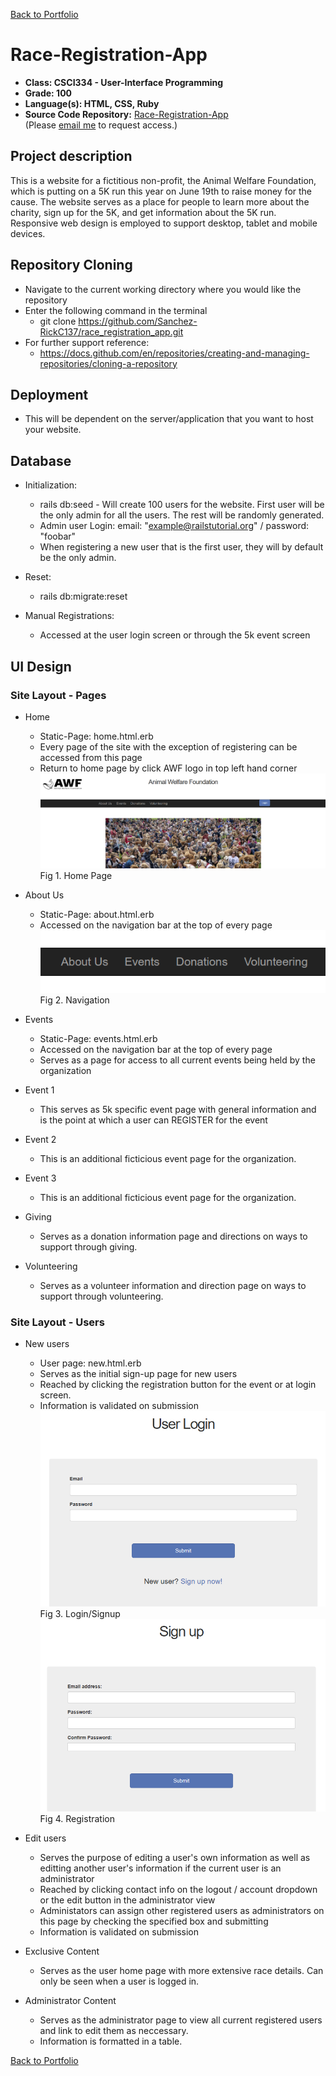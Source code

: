 [Back to Portfolio](./)

Race-Registration-App
===============

-   **Class: CSCI334 - User-Interface Programming** 
-   **Grade: 100** 
-   **Language(s): HTML, CSS, Ruby** 
-   **Source Code Repository:** [Race-Registration-App](https://github.com/Sanchez-RickC137/Race_Registration_App)  
    (Please [email me](mailto:jrpike@csustudent.net?subject=GitHub%20Access) to request access.)

## Project description

This is a website for a fictitious non-profit, the Animal Welfare Foundation, which is putting on a 5K run this year on June 19th to raise money for the cause. The website serves as a place for people to learn more about the charity, sign up for the 5K, and get information about the 5K run. Responsive web design is employed to support desktop, tablet and mobile devices.

## Repository Cloning
* Navigate to the current working directory where you would like the repository
* Enter the following command in the terminal
   - git clone https://github.com/Sanchez-RickC137/race_registration_app.git
* For further support reference:
   - https://docs.github.com/en/repositories/creating-and-managing-repositories/cloning-a-repository
 
## Deployment
* This will be dependent on the server/application that you want to host your website.

## Database
* Initialization:
   - rails db:seed - Will create 100 users for the website. First user will be the only admin for all the users. The rest will be randomly generated.
   - Admin user Login: email: "example@railstutorial.org" / password: "foobar"
   - When registering a new user that is the first user, they will by default be the only admin.

* Reset:
   - rails db:migrate:reset

* Manual Registrations:
  - Accessed at the user login screen or through the 5k event screen

## UI Design

### Site Layout - Pages
* Home
   - Static-Page: home.html.erb
   - Every page of the site with the exception of registering can be accessed from this page
   - Return to home page by click AWF logo in top left hand corner\
![screenshot](images/AWF-home.png)  
Fig 1. Home Page

* About Us
   - Static-Page: about.html.erb
   - Accessed on the navigation bar at the top of every page\
    ![screenshot](images/AWF-nav.png)  
    Fig 2. Navigation

* Events
   - Static-Page: events.html.erb
   - Accessed on the navigation bar at the top of every page
   - Serves as a page for access to all current events being held by the organization

* Event 1
   - This serves as 5k specific event page with general information and is the point at which a user can REGISTER for the event

* Event 2
   - This is an additional ficticious event page for the organization.

* Event 3
   - This is an additional ficticious event page for the organization.

* Giving
   - Serves as a donation information page and directions on ways to support through giving.

* Volunteering
   - Serves as a volunteer information and direction page on ways to support through volunteering.

### Site Layout - Users
* New users
   - User page: new.html.erb
   - Serves as the initial sign-up page for new users
   - Reached by clicking the registration button for the event or at login screen.
   - Information is validated on submission\
    ![screenshot](images/AWF-login.png)  
    Fig 3. Login/Signup
    ![screenshot](images/AWF-reg.png)  
    Fig 4. Registration 

* Edit users
   - Serves the purpose of editing a user's own information as well as editting another user's information if the current user is an administrator
   - Reached by clicking contact info on the logout / account dropdown or the edit button in the administrator view
   - Administators can assign other registered users as administrators on this page by checking the specified box and submitting
   - Information is validated on submission

* Exclusive Content
   - Serves as the user home page with more extensive race details. Can only be seen when a user is logged in.

* Administrator Content
   - Serves as the administrator page to view all current registered users and link to edit them as neccessary.
   - Information is formatted in a table.

[Back to Portfolio](./)
